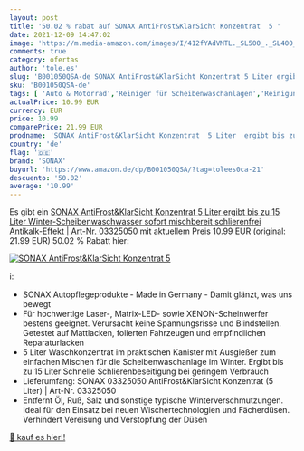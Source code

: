 ```yaml
---
layout: post
title: '50.02 % rabat auf SONAX AntiFrost&KlarSicht Konzentrat  5 '
date: 2021-12-09 14:47:02
image: 'https://m.media-amazon.com/images/I/412fYAdVMTL._SL500_._SL400_.jpg'
comments: true
category: ofertas
author: 'tole.es'
slug: 'B001050QSA-de SONAX AntiFrost&KlarSicht Konzentrat 5 Liter ergibt bis zu...'
sku: 'B001050QSA-de'
tags: [ 'Auto & Motorrad','Reiniger für Scheibenwaschanlagen','Reinigung & Pflege','Scheibenreinigung','sonax', ]
actualPrice: 10.99 EUR
currency: EUR
price: 10.99
comparePrice: 21.99 EUR
prodname: 'SONAX AntiFrost&KlarSicht Konzentrat  5 Liter  ergibt bis zu 15 Liter Winter-Scheibenwaschwasser  sofort mischbereit  schlierenfrei  Antikalk-Effekt | Art-Nr. 03325050'
country: 'de'
flag: '🇩🇪'
brand: 'SONAX'
buyurl: 'https://www.amazon.de/dp/B001050QSA/?tag=tolees0ca-21'
descuento: '50.02'
average: '10.99'
---
```


Es gibt ein [SONAX AntiFrost&KlarSicht Konzentrat  5 Liter  ergibt bis zu 15 Liter Winter-Scheibenwaschwasser  sofort mischbereit  schlierenfrei  Antikalk-Effekt | Art-Nr. 03325050](https://www.amazon.de/dp/B001050QSA/?tag=tolees0ca-21) mit aktuellem Preis 10.99 EUR (original: 21.99 EUR) 50.02 % Rabatt hier:

[![SONAX AntiFrost&KlarSicht Konzentrat  5 ](https://m.media-amazon.com/images/I/412fYAdVMTL._SL500_._SL400_.jpg)](https://www.amazon.de/dp/B001050QSA/?tag=tolees0ca-21)

ℹ️:

- SONAX Autopflegeprodukte - Made in Germany - Damit glänzt, was uns bewegt
- Für hochwertige Laser-, Matrix-LED- sowie XENON-Scheinwerfer bestens geeignet. Verursacht keine Spannungsrisse und Blindstellen. Getestet auf Mattlacken, folierten Fahrzeugen und empfindlichen Reparaturlacken
- 5 Liter Waschkonzentrat im praktischen Kanister mit Ausgießer zum einfachen Mischen für die Scheibenwaschanlage im Winter. Ergibt bis zu 15 Liter Schnelle Schlierenbeseitigung bei geringem Verbrauch
- Lieferumfang: SONAX 03325050 AntiFrost&KlarSicht Konzentrat (5 Liter) | Art-Nr. 03325050
- Entfernt Öl, Ruß, Salz und sonstige typische Winterverschmutzungen. Ideal für den Einsatz bei neuen Wischertechnologien und Fächerdüsen. Verhindert Vereisung und Verstopfung der Düsen

[🛒 kauf es hier!!](https://www.amazon.de/dp/B001050QSA/?tag=tolees0ca-21)
